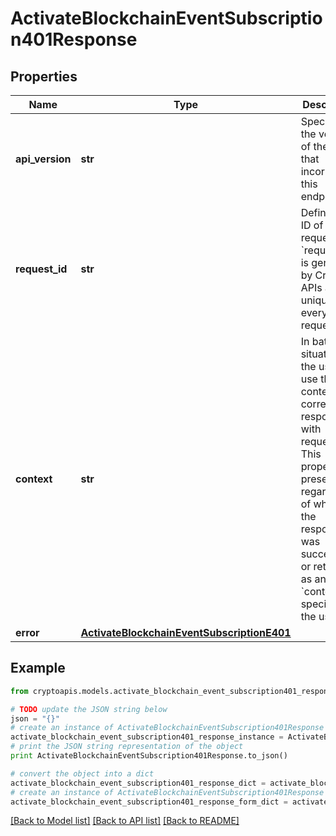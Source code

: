# ActivateBlockchainEventSubscription401Response


## Properties
Name | Type | Description | Notes
------------ | ------------- | ------------- | -------------
**api_version** | **str** | Specifies the version of the API that incorporates this endpoint. | 
**request_id** | **str** | Defines the ID of the request. The &#x60;requestId&#x60; is generated by Crypto APIs and it&#39;s unique for every request. | 
**context** | **str** | In batch situations the user can use the context to correlate responses with requests. This property is present regardless of whether the response was successful or returned as an error. &#x60;context&#x60; is specified by the user. | [optional] 
**error** | [**ActivateBlockchainEventSubscriptionE401**](ActivateBlockchainEventSubscriptionE401.md) |  | 

## Example

```python
from cryptoapis.models.activate_blockchain_event_subscription401_response import ActivateBlockchainEventSubscription401Response

# TODO update the JSON string below
json = "{}"
# create an instance of ActivateBlockchainEventSubscription401Response from a JSON string
activate_blockchain_event_subscription401_response_instance = ActivateBlockchainEventSubscription401Response.from_json(json)
# print the JSON string representation of the object
print ActivateBlockchainEventSubscription401Response.to_json()

# convert the object into a dict
activate_blockchain_event_subscription401_response_dict = activate_blockchain_event_subscription401_response_instance.to_dict()
# create an instance of ActivateBlockchainEventSubscription401Response from a dict
activate_blockchain_event_subscription401_response_form_dict = activate_blockchain_event_subscription401_response.from_dict(activate_blockchain_event_subscription401_response_dict)
```
[[Back to Model list]](../README.md#documentation-for-models) [[Back to API list]](../README.md#documentation-for-api-endpoints) [[Back to README]](../README.md)



